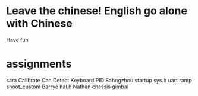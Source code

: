 # Leave the chinese! English go alone with Chinese

Have fun


# assignments

sara Calibrate Can Detect Keyboard PID
Sahngzhou startup sys.h uart ramp shoot_custom
Barrye hal.h
Nathan chassis gimbal
